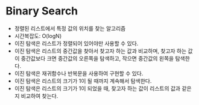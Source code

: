 # Binary Search
- 정렬된 리스트에서 특정 값의 위치를 찾는 알고리즘
- 시간복잡도: O(logN)
- 이진 탐색은 리스트가 정렬되어 있어야만 사용할 수 있다.
- 이진 탐색은 리스트의 중간값을 찾아서 찾고자 하는 값과 비교하며, 찾고자 하는 값이 중간값보다 크면 중간값의 오른쪽을 탐색하고, 작으면 중간값의 왼쪽을 탐색한다.
- 이진 탐색은 재귀함수나 반복문을 사용하여 구현할 수 있다.
- 이진 탐색은 리스트의 크기가 1이 될 때까지 계속해서 탐색한다.
- 이진 탐색은 리스트의 크기가 1이 되었을 때, 찾고자 하는 값이 리스트의 값과 같은지 비교하여 찾는다.
